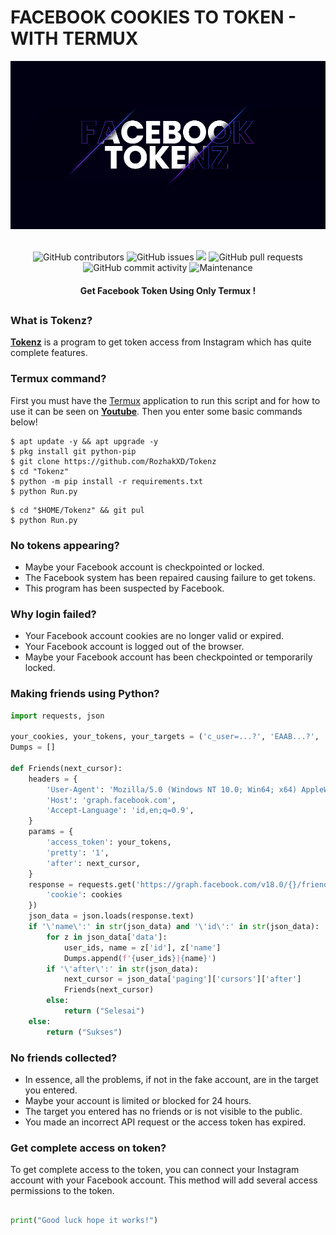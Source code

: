 # FACEBOOK COOKIES TO TOKEN - WITH TERMUX
<div align="center">
  <img src="Data/Tokenz.jpg">
  <br>
  <br>
  <p>
    <img alt="GitHub contributors" src="https://img.shields.io/github/contributors/rozhakxd/Tokenz">
    <img alt="GitHub issues" src="https://img.shields.io/github/issues/rozhakxd/Tokenz">
    <img src="https://img.shields.io/badge/PRs-welcome-brightgreen.svg?style=shields">
    <img alt="GitHub pull requests" src="https://img.shields.io/github/issues-pr/rozhakxd/Tokenz">
    <img alt="GitHub commit activity" src="https://img.shields.io/github/commit-activity/m/rozhakxd/Tokenz">
    <img alt="Maintenance" src="https://img.shields.io/maintenance/no/2023">
  </p>
  <h4> Get Facebook Token Using Only Termux ! </h4>
</div>

##

### What is Tokenz?
[**Tokenz**](https://github.com/RozhakXD/Tokenz) is a program to get token access from Instagram which has quite complete features.

### Termux command?
First you must have the [Termux](https://f-droid.org/repo/com.termux_118.apk) application to run this script and for how to use it can be seen on [**Youtube**](https://www.youtube.com/rozhakid). Then you enter some basic commands below!
```
$ apt update -y && apt upgrade -y
$ pkg install git python-pip
$ git clone https://github.com/RozhakXD/Tokenz
$ cd "Tokenz"
$ python -m pip install -r requirements.txt
$ python Run.py
```

```
$ cd "$HOME/Tokenz" && git pul
$ python Run.py
```

### No tokens appearing?

- Maybe your Facebook account is checkpointed or locked.
- The Facebook system has been repaired causing failure to get tokens.
- This program has been suspected by Facebook.

### Why login failed?

- Your Facebook account cookies are no longer valid or expired.
- Your Facebook account is logged out of the browser.
- Maybe your Facebook account has been checkpointed or temporarily locked.

### Making friends using Python?

```python
import requests, json

your_cookies, your_tokens, your_targets = ('c_user=...?', 'EAAB...?', '10009...?')
Dumps = []

def Friends(next_cursor):
    headers = {
        'User-Agent': 'Mozilla/5.0 (Windows NT 10.0; Win64; x64) AppleWebKit/537.36 (KHTML, like Gecko) Chrome/117.0.0.0 Safari/537.36',
        'Host': 'graph.facebook.com',
        'Accept-Language': 'id,en;q=0.9',
    }
    params = {
        'access_token': your_tokens,
        'pretty': '1',
        'after': next_cursor,
    }
    response = requests.get('https://graph.facebook.com/v18.0/{}/friends?'.format(your_targets), params = params, headers = headers, cookies = {
        'cookie': cookies
    })
    json_data = json.loads(response.text)
    if '\'name\':' in str(json_data) and '\'id\':' in str(json_data):
        for z in json_data['data']:
            user_ids, name = z['id'], z['name']
            Dumps.append(f'{user_ids}|{name}')
        if '\'after\':' in str(json_data):
            next_cursor = json_data['paging']['cursors']['after']
            Friends(next_cursor)
        else:
            return ("Selesai")
    else:
        return ("Sukses")
```

### No friends collected?

- In essence, all the problems, if not in the fake account, are in the target you entered.
- Maybe your account is limited or blocked for 24 hours.
- The target you entered has no friends or is not visible to the public.
- You made an incorrect API request or the access token has expired.

### Get complete access on token?

To get complete access to the token, you can connect your Instagram account with your Facebook account. This method will add several access permissions to the token.

##
```python
print("Good luck hope it works!")
```
##
